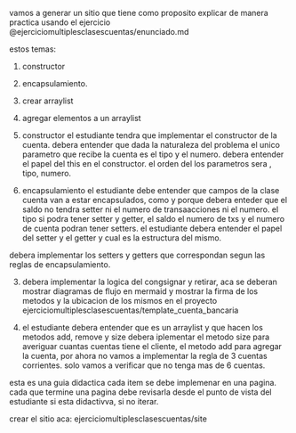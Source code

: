 vamos a generar un sitio que tiene como proposito  explicar de manera practica usando el ejercicio 
@ejerciciomultiplesclasescuentas/enunciado.md

estos temas:

1. constructor
2. encapsulamiento.
3. crear arraylist
4. agregar elementos a un arraylist

1. constructor
el estudiante tendra que implementar el constructor de la cuenta. debera entender que dada la naturaleza del problema el unico parametro que recibe la cuenta es el tipo y el numero.
debera entender el papel del this en el constructor.
el orden del los parametros sera , tipo, numero.


2. encapsulamiento
el estudiante debe entender que campos de la clase cuenta van a estar encapsulados, como y porque
debera enteder que el saldo no tendra setter ni el numero de transaacciones ni el numero.
el tipo si podra tener setter y getter, el saldo el numero de txs y el numero de cuenta podran tener setters.
el estudiante debera entender el papel del setter y el getter y cual es la estructura del mismo.

debera implementar los setters y getters que correspondan segun las reglas de encapsulamiento.

3. debera implementar la logica del congsignar y retirar, aca se deberan mostrar diagramas de flujo en mermaid y mostrar la firma de los metodos y la ubicacion de los mismos en el proyecto 
ejerciciomultiplesclasescuentas/template_cuenta_bancaria

4. el estudiante debera entender que es un arraylist y que hacen los metodos add, remove y size
debera iplementar el metodo size para averiguar cuantas cuentas tiene el cliente, el metodo add para agregar la cuenta, por ahora no vamos a implementar la regla de 3 cuentas corrientes. solo vamos a verificar que no tenga mas de 6 cuentas.

esta es una guia didactica
cada item se debe implemenar en una pagina.
cada que termine una pagina debe revisarla desde el punto de vista del estudiante si esta didactivva, si no iterar.

crear el sitio aca: ejerciciomultiplesclasescuentas/site